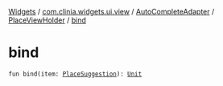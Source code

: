 [Widgets](../../../index.md) / [com.clinia.widgets.ui.view](../../index.md) / [AutoCompleteAdapter](../index.md) / [PlaceViewHolder](index.md) / [bind](./bind.md)

# bind

`fun bind(item: `[`PlaceSuggestion`](../../../com.clinia.widgets.data/-place-suggestion/index.md)`): `[`Unit`](https://kotlinlang.org/api/latest/jvm/stdlib/kotlin/-unit/index.html)